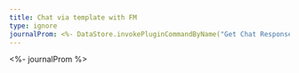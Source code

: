 ```yaml
---
title: Chat via template with FM
type: ignore 
journalProm: <%- DataStore.invokePluginCommandByName("Get Chat Response","shared.AI",["Provide a journal prompt question","true"])  %>
---
```

<%- journalProm %>


